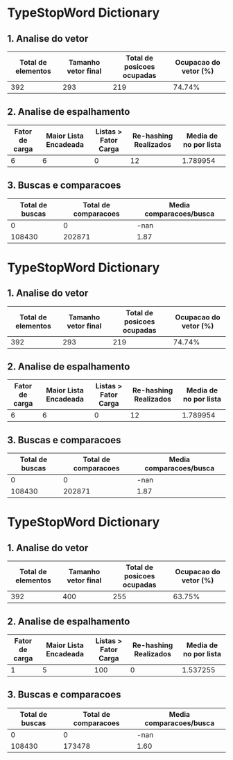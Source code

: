 # TypeStopWord Dictionary
## 1. Analise do vetor
| Total de elementos | Tamanho vetor final      | Total de posicoes ocupadas | Ocupacao do vetor (%) |
| ----------- | ----------- | ----------- | ----------- |
| 392    | 293    | 219 | 74.74% |
## 2. Analise de espalhamento
| Fator de carga | Maior Lista Encadeada | Listas > Fator Carga | Re-hashing Realizados | Media de no por lista |
| ----------- | ----------- | ----------- | ----------- | ----------- |
| 6    | 6 | 0 | 12 | 1.789954 |

## 3. Buscas e comparacoes
| Total de buscas      | Total de comparacoes | Media comparacoes/busca |
| ----------- | ----------- | ----------- |
| 0    | 0 | -nan |
| 108430    | 202871 | 1.87 |
# TypeStopWord Dictionary
## 1. Analise do vetor
| Total de elementos | Tamanho vetor final      | Total de posicoes ocupadas | Ocupacao do vetor (%) |
| ----------- | ----------- | ----------- | ----------- |
| 392    | 293    | 219 | 74.74% |
## 2. Analise de espalhamento
| Fator de carga | Maior Lista Encadeada | Listas > Fator Carga | Re-hashing Realizados | Media de no por lista |
| ----------- | ----------- | ----------- | ----------- | ----------- |
| 6    | 6 | 0 | 12 | 1.789954 |

## 3. Buscas e comparacoes
| Total de buscas      | Total de comparacoes | Media comparacoes/busca |
| ----------- | ----------- | ----------- |
| 0    | 0 | -nan |
| 108430    | 202871 | 1.87 |
# TypeStopWord Dictionary
## 1. Analise do vetor
| Total de elementos | Tamanho vetor final      | Total de posicoes ocupadas | Ocupacao do vetor (%) |
| ----------- | ----------- | ----------- | ----------- |
| 392    | 400    | 255 | 63.75% |
## 2. Analise de espalhamento
| Fator de carga | Maior Lista Encadeada | Listas > Fator Carga | Re-hashing Realizados | Media de no por lista |
| ----------- | ----------- | ----------- | ----------- | ----------- |
| 1    | 5 | 100 | 0 | 1.537255 |

## 3. Buscas e comparacoes
| Total de buscas      | Total de comparacoes | Media comparacoes/busca |
| ----------- | ----------- | ----------- |
| 0    | 0 | -nan |
| 108430    | 173478 | 1.60 |
